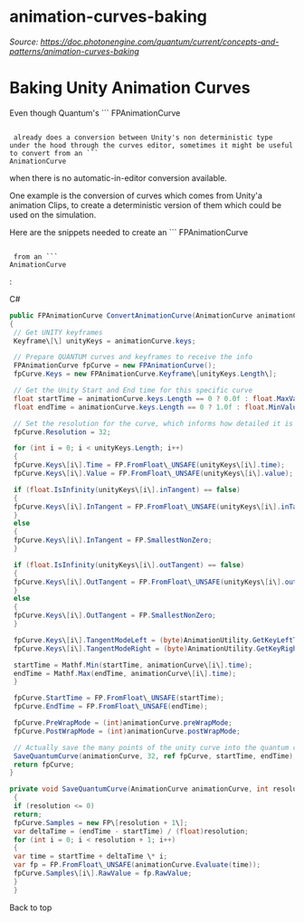# animation-curves-baking

_Source: https://doc.photonengine.com/quantum/current/concepts-and-patterns/animation-curves-baking_

# Baking Unity Animation Curves

Even though Quantum's ```
FPAnimationCurve
```

 already does a conversion between Unity's non deterministic type under the hood through the curves editor, sometimes it might be useful to convert from an ```
AnimationCurve
```

when there is no automatic-in-editor conversion available.

One example is the conversion of curves which comes from Unity'a animation Clips, to create a deterministic version of them which could be used on the simulation.

Here are the snippets needed to create an ```
FPAnimationCurve
```

 from an ```
AnimationCurve
```

:

C#

```csharp
public FPAnimationCurve ConvertAnimationCurve(AnimationCurve animationCurve)
{
 // Get UNITY keyframes
 Keyframe\[\] unityKeys = animationCurve.keys;

 // Prepare QUANTUM curves and keyframes to receive the info
 FPAnimationCurve fpCurve = new FPAnimationCurve();
 fpCurve.Keys = new FPAnimationCurve.Keyframe\[unityKeys.Length\];

 // Get the Unity Start and End time for this specific curve
 float startTime = animationCurve.keys.Length == 0 ? 0.0f : float.MaxValue;
 float endTime = animationCurve.keys.Length == 0 ? 1.0f : float.MinValue;

 // Set the resolution for the curve, which informs how detailed it is
 fpCurve.Resolution = 32;

 for (int i = 0; i < unityKeys.Length; i++)
 {
 fpCurve.Keys\[i\].Time = FP.FromFloat\_UNSAFE(unityKeys\[i\].time);
 fpCurve.Keys\[i\].Value = FP.FromFloat\_UNSAFE(unityKeys\[i\].value);

 if (float.IsInfinity(unityKeys\[i\].inTangent) == false)
 {
 fpCurve.Keys\[i\].InTangent = FP.FromFloat\_UNSAFE(unityKeys\[i\].inTangent);
 }
 else
 {
 fpCurve.Keys\[i\].InTangent = FP.SmallestNonZero;
 }

 if (float.IsInfinity(unityKeys\[i\].outTangent) == false)
 {
 fpCurve.Keys\[i\].OutTangent = FP.FromFloat\_UNSAFE(unityKeys\[i\].outTangent);
 }
 else
 {
 fpCurve.Keys\[i\].OutTangent = FP.SmallestNonZero;
 }

 fpCurve.Keys\[i\].TangentModeLeft = (byte)AnimationUtility.GetKeyLeftTangentMode(animationCurve, i);
 fpCurve.Keys\[i\].TangentModeRight = (byte)AnimationUtility.GetKeyRightTangentMode(animationCurve, i);

 startTime = Mathf.Min(startTime, animationCurve\[i\].time);
 endTime = Mathf.Max(endTime, animationCurve\[i\].time);
 }

 fpCurve.StartTime = FP.FromFloat\_UNSAFE(startTime);
 fpCurve.EndTime = FP.FromFloat\_UNSAFE(endTime);

 fpCurve.PreWrapMode = (int)animationCurve.preWrapMode;
 fpCurve.PostWrapMode = (int)animationCurve.postWrapMode;

 // Actually save the many points of the unity curve into the quantum curve
 SaveQuantumCurve(animationCurve, 32, ref fpCurve, startTime, endTime);
 return fpCurve;
}

private void SaveQuantumCurve(AnimationCurve animationCurve, int resolution, ref FPAnimationCurve fpCurve, float startTime, float endTime)
 {
 if (resolution <= 0)
 return;
 fpCurve.Samples = new FP\[resolution + 1\];
 var deltaTime = (endTime - startTime) / (float)resolution;
 for (int i = 0; i < resolution + 1; i++)
 {
 var time = startTime + deltaTime \* i;
 var fp = FP.FromFloat\_UNSAFE(animationCurve.Evaluate(time));
 fpCurve.Samples\[i\].RawValue = fp.RawValue;
 }
 }

```

Back to top